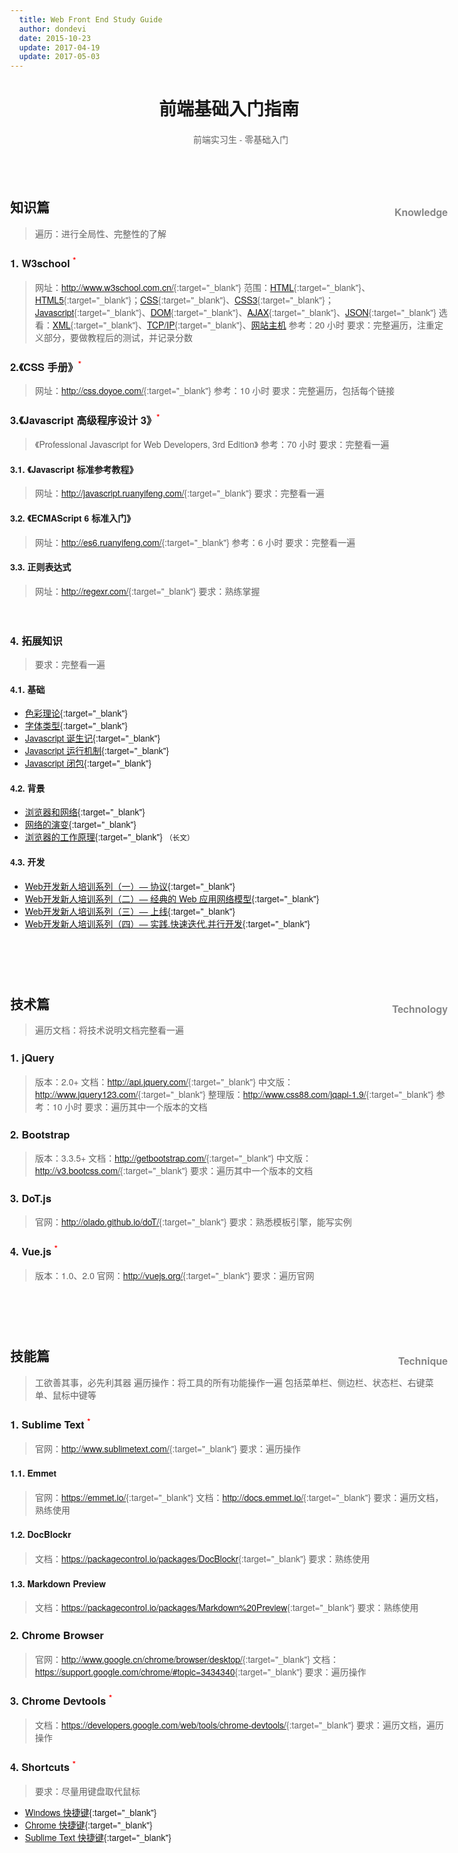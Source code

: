 ```yaml
---
  title: Web Front End Study Guide
  author: dondevi
  date: 2015-10-23
  update: 2017-04-19
  update: 2017-05-03
---
```



<style>
  body { width: auto; max-width: 50em; }
  h1 + blockquote { border: none !important; text-align: center; }
  body, h1, h2, h3, h4, h5, h6, label {
    font-family: Helvetica Neue,Hiragino Sans GB,STHeiti,Microsoft Yahei,SimSun,WenQuanYi Micro Hei,Arial,sans-serif;
  }
  h1 { font-weight: bold; text-align: center; }
  h2 > small { float: right; margin-top: 12px; font-size: 16px; color: #888; }
  abbr { color: red; font-size: smaller; vertical-align: super; text-decoration: none; }
</style>

<script>
  (function(i,s,o,g,r,a,m){i['GoogleAnalyticsObject']=r;i[r]=i[r]||function(){(i[r].q=i[r].q||[]).push(arguments)},i[r].l=1*new Date();a=s.createElement(o), m=s.getElementsByTagName(o)[0];a.async=1;a.src=g;m.parentNode.insertBefore(a,m) })(window,document,'script','https://www.google-analytics.com/analytics.js','ga');
  ga('create', 'UA-31356319-2', 'auto'); ga('send', 'pageview');
</script>


# 前端基础入门指南

> 前端实习生 - 零基础入门





<br><br>





## 知识篇 <small>Knowledge</small>
> 遍历：进行全局性、完整性的了解


### 1. W3school <abbr title="important">\*</abbr>
> 网址：<http://www.w3school.com.cn/>{:target="\_blank"}
> 范围：[HTML](http://www.w3school.com.cn/html/){:target="\_blank"}、[HTML5](http://www.w3school.com.cn/html5/){:target="\_blank"}；[CSS](http://www.w3school.com.cn/css/){:target="\_blank"}、[CSS3](http://www.w3school.com.cn/css3/){:target="\_blank"}；[Javascript](http://www.w3school.com.cn/js/){:target="\_blank"}、[DOM](http://www.w3school.com.cn/htmldom/){:target="\_blank"}、[AJAX](http://www.w3school.com.cn/ajax/){:target="\_blank"}、[JSON](http://www.w3school.com.cn/json/){:target="\_blank"}
> 选看：[XML](http://www.w3school.com.cn/xml/){:target="\_blank"}、[TCP/IP](http://www.w3school.com.cn/tcpip/){:target="\_blank"}、[网站主机](http://www.w3school.com.cn/hosting/)
> 参考：20 小时
> 要求：完整遍历，注重定义部分，要做教程后的测试，并记录分数



### 2.《CSS 手册》<abbr title="important">\*</abbr>
> 网址：<http://css.doyoe.com/>{:target="\_blank"}
> 参考：10 小时
> 要求：完整遍历，包括每个链接



### 3.《Javascript 高级程序设计 3》<abbr title="important">\*</abbr>
> 《Professional Javascript for Web Developers, 3rd Edition》
> 参考：70 小时
> 要求：完整看一遍

#### 3.1. 《Javascript 标准参考教程》
> 网址：<http://javascript.ruanyifeng.com/>{:target="\_blank"}
> 要求：完整看一遍

#### 3.2. 《ECMAScript 6 标准入门》
> 网址：<http://es6.ruanyifeng.com/>{:target="\_blank"}
> 参考：6 小时
> 要求：完整看一遍

#### 3.3. 正则表达式
> 网址：<http://regexr.com/>{:target="\_blank"}
> 要求：熟练掌握

<!-- JSON：<http://www.json.org/>{:target="\_blank"} -->

<br>

### 4. 拓展知识
> 要求：完整看一遍

#### 4.1. 基础
- [色彩理论](http://www.ruanyifeng.com/blog/2008/07/color_theory.html){:target="\_blank"}
- [字体类型](http://www.ruanyifeng.com/blog/2008/06/typography_notes.html){:target="\_blank"}
- [Javascript 诞生记](http://www.ruanyifeng.com/blog/2011/06/birth_of_javascript.html){:target="\_blank"}
- [Javascript 运行机制](http://www.ruanyifeng.com/blog/2014/10/event-loop.html){:target="\_blank"}
- [Javascript 闭包](http://www.ruanyifeng.com/blog/2009/08/learning_javascript_closures){:target="\_blank"}

#### 4.2. 背景
- [浏览器和网络](http://www.20thingsilearned.com/zh-CN/home){:target="\_blank"}
- [网络的演变](http://www.evolutionoftheweb.com/?hl=zh-cn){:target="\_blank"}
- [浏览器的工作原理](http://www.html5rocks.com/zh/tutorials/internals/howbrowserswork/){:target="\_blank"} <small>（长文）</small>

#### 4.3. 开发
- [Web开发新人培训系列（一）— 协议](http://rapheal.sinaapp.com/2014/07/11/webdev-protocol/){:target="\_blank"}
- [Web开发新人培训系列（二）— 经典的 Web 应用网络模型](http://rapheal.sinaapp.com/2014/10/24/webdev-network-model/){:target="\_blank"}
- [Web开发新人培训系列（三）— 上线](http://rapheal.sinaapp.com/2015/01/22/webdev-release/){:target="\_blank"}
- [Web开发新人培训系列（四）— 实践.快速迭代.并行开发](http://rapheal.sinaapp.com/2015/04/23/webdev-iterate/){:target="\_blank"}










<br><br><br>










## 技术篇 <small>Technology</small>
> 遍历文档：将技术说明文档完整看一遍


### 1. jQuery
> 版本：2.0+
> 文档：<http://api.jquery.com/>{:target="\_blank"}
> 中文版：<http://www.jquery123.com/>{:target="\_blank"}
> 整理版：<http://www.css88.com/jqapi-1.9/>{:target="\_blank"}
> 参考：10 小时
> 要求：遍历其中一个版本的文档


### 2. Bootstrap
> 版本：3.3.5+
> 文档：<http://getbootstrap.com/>{:target="\_blank"}
> 中文版：<http://v3.bootcss.com/>{:target="\_blank"}
> 要求：遍历其中一个版本的文档


### 3. DoT.js
> 官网：<http://olado.github.io/doT/>{:target="\_blank"}
> 要求：熟悉模板引擎，能写实例


### 4.  Vue.js <abbr title="important">\*</abbr>
> 版本：1.0、2.0
> 官网：<http://vuejs.org/>{:target="\_blank"}
> 要求：遍历官网













<br><br><br>










## 技能篇 <small>Technique</small>
> 工欲善其事，必先利其器
> 遍历操作：将工具的所有功能操作一遍
> 包括菜单栏、侧边栏、状态栏、右键菜单、鼠标中键等


### 1. Sublime Text <abbr title="important">\*</abbr>
> 官网：<http://www.sublimetext.com/>{:target="\_blank"}
> 要求：遍历操作

#### 1.1. Emmet
> 官网：<https://emmet.io/>{:target="\_blank"}
> 文档：<http://docs.emmet.io/>{:target="\_blank"}
> 要求：遍历文档，熟练使用

#### 1.2. DocBlockr
> 文档：<https://packagecontrol.io/packages/DocBlockr>{:target="\_blank"}
> 要求：熟练使用

#### 1.3. Markdown Preview
> 文档：<https://packagecontrol.io/packages/Markdown%20Preview>{:target="\_blank"}
> 要求：熟练使用



### 2. Chrome Browser
> 官网：<http://www.google.cn/chrome/browser/desktop/>{:target="\_blank"}
> 文档：<https://support.google.com/chrome/#topic=3434340>{:target="\_blank"}
> 要求：遍历操作



### 3. Chrome Devtools <abbr title="important">\*</abbr>
> 文档：<https://developers.google.com/web/tools/chrome-devtools/>{:target="\_blank"}
> 要求：遍历文档，遍历操作



### 4. Shortcuts <abbr title="important">\*</abbr>
> 要求：尽量用键盘取代鼠标

- [Windows 快捷键](http://windows.microsoft.com/zh-cn/windows/keyboard-shortcuts){:target="\_blank"}
- [Chrome 快捷键](https://support.google.com/chrome/answer/157179){:target="\_blank"}
- [Sublime Text 快捷键](http://docs.sublimetext.info/en/latest/reference/keyboard_shortcuts_win.html){:target="\_blank"}

